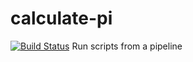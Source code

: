 # calculate-pi
[![Build Status](http://ec2-34-225-99-191.compute-1.amazonaws.com/buildStatus/icon?job=calculate-pi)](http://ec2-34-225-99-191.compute-1.amazonaws.com/job/calculate-pi/)
Run scripts from a pipeline

